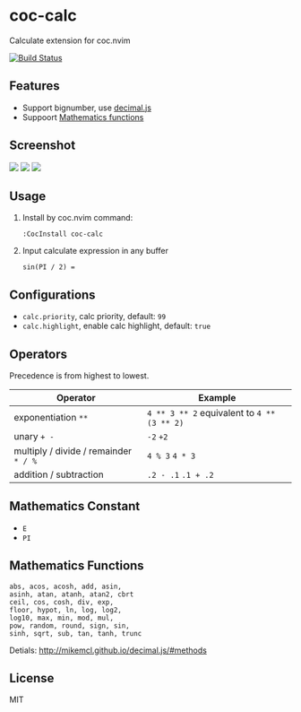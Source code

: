 # coc-calc

Calculate extension for coc.nvim

[![Build Status](https://travis-ci.com/weirongxu/coc-calc.svg?branch=master)](https://travis-ci.com/weirongxu/coc-calc)

## Features

* Support bignumber, use [decimal.js](https://github.com/MikeMcl/decimal.js)
* Suppoort [Mathematics functions](http://mikemcl.github.io/decimal.js/#methods)

## Screenshot

![](https://user-images.githubusercontent.com/1709861/57681026-7185a500-7661-11e9-9e80-130090e8a10f.png)
![](https://user-images.githubusercontent.com/1709861/57681030-734f6880-7661-11e9-937a-1f3521d00343.png)
![](https://user-images.githubusercontent.com/1709861/59339628-1e257600-8d37-11e9-8ee4-da4e020bd59f.png)

## Usage

1. Install by coc.nvim command:
    ```
    :CocInstall coc-calc
    ```
2. Input calculate expression in any buffer
    ```
    sin(PI / 2) =
    ```

## Configurations

* `calc.priority`, calc priority, default: `99`
* `calc.highlight`, enable calc highlight, default: `true`

## Operators

Precedence is from highest to lowest.

| Operator                              | Example                                     |
|---------------------------------------|---------------------------------------------|
| exponentiation `**`                   | `4 ** 3 ** 2` equivalent to `4 ** (3 ** 2)` |
| unary `+ -`                           | `-2` `+2`                                   |
| multiply / divide / remainder `* / %` | `4 % 3` `4 * 3`                             |
| addition / subtraction                | `.2 - .1` `.1 + .2`                         |

## Mathematics Constant

* `E`
* `PI`

## Mathematics Functions

```
abs, acos, acosh, add, asin,
asinh, atan, atanh, atan2, cbrt
ceil, cos, cosh, div, exp,
floor, hypot, ln, log, log2,
log10, max, min, mod, mul,
pow, random, round, sign, sin,
sinh, sqrt, sub, tan, tanh, trunc
```

Detials: http://mikemcl.github.io/decimal.js/#methods

## License

MIT
